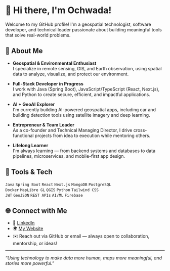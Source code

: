 
# 👋 Hi there, I'm  Ochwada!

Welcome to my GitHub profile! I'm a geospatial technologist, software developer, and technical leader passionate about building meaningful tools that solve real-world problems.

## 🧭 About Me

-  **Geospatial & Environmental Enthusiast**  
  I specialize in remote sensing, GIS, and Earth observation, using spatial data to analyze, visualize, and protect our environment.

-  **Full-Stack Developer in Progress**  
  I work with Java (Spring Boot), JavaScript/TypeScript (React, Next.js), and Python to create secure, efficient, and impactful applications.

-  **AI + GeoAI Explorer**  
  I'm currently building AI-powered geospatial apps, including car and building detection tools using satellite imagery and deep learning.

-  **Entrepreneur & Team Leader**  
  As a co-founder and Technical Managing Director, I drive cross-functional projects from idea to execution while mentoring others.

-  **Lifelong Learner**  
  I'm always learning — from backend systems and databases to data pipelines, microservices, and mobile-first app design.


## 🔧 Tools & Tech

`Java` `Spring Boot` `React` `Next.js` `MongoDB` `PostgreSQL`  
`Docker` `MapLibre GL` `QGIS` `Python` `Tailwind CSS`  
`JWT` `GeoJSON` `REST APIs` `AI/ML` `Firebase`  

## 🌐 Connect with Me

- 💼 [LinkedIn](https://www.linkedin.com/in/ochwada-l-66630a36/)
- 🌍 [My Website](https://linda-ochwada.netlify.app/)
- ✉️ Reach out via GitHub or email — always open to collaboration, mentorship, or ideas!

---

_“Using technology to make data more human, maps more meaningful, and stories more powerful.”_




<!--
[More about me](https://linda-ochwada.netlify.app/)

Check out my portfolio <a href="https://ochwada.github.io" target="_blank">Ochwada.linda</a>.




**Ochwada/ochwada** is a ✨ _special_ ✨ repository because its `README.md` (this file) appears on your GitHub profile.

Here are some ideas to get you started:

- 🔭 I’m currently working on ...
- 🌱 I’m currently learning ...
- 👯 I’m looking to collaborate on ...
- 🤔 I’m looking for help with ...
- 💬 Ask me about ...
- 📫 How to reach me: ...
- 😄 Pronouns: ...
- ⚡ Fun fact: ...
-->
